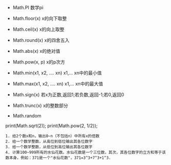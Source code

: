 - Math.PI 数学pi
- Math.floor(x) x的向下取整
- Math.ceil(x) x的向上取整
- Math.round(x) x的四舍五入
- Math.abs(x) x的绝对值
- Math.pow(x, p) x的p次方
- Math.min(x1, x2, .... xn)  x1,... xn中的最小值
- Math.max(x1, x2, .... xn)  x1,... xn中的最大值
- Math.sign(x) 若x为正数,返回1;若负数,返回-1;若0,返回0
- Math.trunc(x) x的整数部分

- Math.random

print(Math.sqrt(2));
print(Math.pow(2, 1/2));


```
1. 给2个数x和n，输出0~n（不包括n）中所有x的倍数
2. 给一个数学整数，从高位到低位输出其各位数字
3. 给一个数学整数，从低位到高位输出其各位数字
4. 计算100~999所有的水仙花数。水仙花数是一个三位数，其次，其各位数字的立方和等于该数本身。例如：371是一个"水仙花数"，371=3^3+7^3+1^3.
```